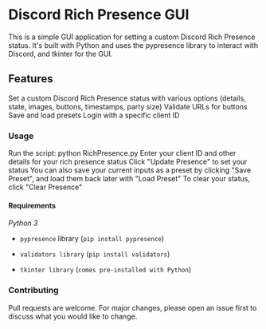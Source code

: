 # Discord Rich Presence GUI
This is a simple GUI application for setting a custom Discord Rich Presence status. It's built with Python and uses the pypresence library to interact with Discord, and tkinter for the GUI.

## Features
Set a custom Discord Rich Presence status with various options (details, state, images, buttons, timestamps, party size)
Validate URLs for buttons
Save and load presets
Login with a specific client ID

### Usage
Run the script: python RichPresence.py
Enter your client ID and other details for your rich presence status
Click "Update Presence" to set your status
You can also save your current inputs as a preset by clicking "Save Preset", and load them back later with "Load Preset"
To clear your status, click "Clear Presence"

#### Requirements
_Python 3_
- `pypresence` library (`pip install pypresence`)

- `validators library` (`pip install validators`)

- `tkinter library` (`comes pre-installed with Python`)

### Contributing
Pull requests are welcome. For major changes, please open an issue first to discuss what you would like to change.
